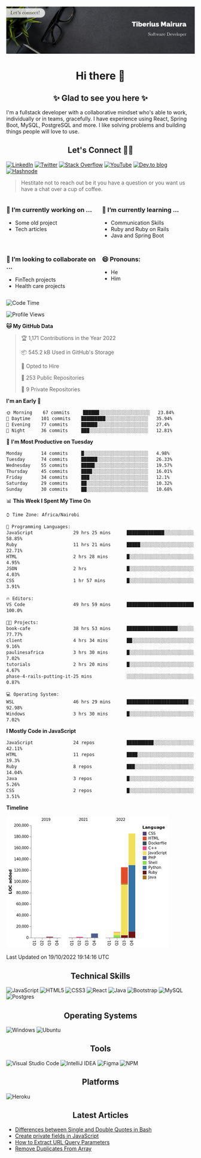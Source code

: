 ![cover-image](assets/images/banner.jpg)

<h1 align="center">
 Hi there 👋
</h1>

<h2 align="center"> ✨ Glad to see you here ✨ </h2>

I'm a fullstack developer with a collaborative mindset who's able to work, individually or in teams, gracefully. I have experience using React, Spring Boot, MySQL, PostgreSQL and more. I like solving problems and building things people will love to use.

<h2 align="center"> Let's Connect 🤝🏾 </h2>

[![LinkedIn](https://img.shields.io/badge/linkedin-%230077B5.svg?style=for-the-badge&logo=linkedin&logoColor=white)](https://www.linkedin.com/in/tiberius-mairura/) [![Twitter](https://img.shields.io/badge/Twitter-%231DA1F2.svg?style=for-the-badge&logo=Twitter&logoColor=white)](https://twitter.com/hermit_tiberius) [![Stack Overflow](https://img.shields.io/badge/-Stackoverflow-FE7A16?style=for-the-badge&logo=stack-overflow&logoColor=white)](https://stackoverflow.com/users/11869442/tiberius) [![YouTube](https://img.shields.io/badge/YouTube-%23FF0000.svg?style=for-the-badge&logo=YouTube&logoColor=white)](https://www.youtube.com/channel/UCEyv3oMzvLUv6tGs9KD_S_A) [![Dev.to blog](https://img.shields.io/badge/dev.to-0A0A0A?style=for-the-badge&logo=dev.to&logoColor=white)](https://dev.to/hermitex) [![Hashnode](https://img.shields.io/badge/Hashnode-2962FF?style=for-the-badge&logo=hashnode&logoColor=white)](https://hashnode.com/@hermitex)

> Hestitate not to reach out be it you have a question or you want us have a chat over a cup of coffee.

<div style="display: grid; gap: 0.5rem; grid-template-columns: repeat(2, 1fr);">

<div>

<h3>🔭  I’m currently working on ...</h3>

- Some old project
- Tech articles

</div>

<div>

<h3>🌱 I’m currently learning ...</h3>

- Communication Skills
- Ruby and Ruby on Rails
- Java and Spring Boot

</div>

<div>
<h3>👯 I’m looking to collaborate on ...</h3>

- FinTech projects
- Health care projects

</div>

<div>
<h3>😄 Pronouns:</h3>

- He
- Him
  
</div>

</div>

<!--START_SECTION:waka-->
![Code Time](http://img.shields.io/badge/Code%20Time-652%20hrs%2032%20mins-blue)

![Profile Views](http://img.shields.io/badge/Profile%20Views-8-blue)

**🐱 My GitHub Data** 

> 🏆 1,171 Contributions in the Year 2022
 > 
> 📦 545.2 kB Used in GitHub's Storage 
 > 
> 💼 Opted to Hire
 > 
> 📜 253 Public Repositories 
 > 
> 🔑 9 Private Repositories  
 > 
**I'm an Early 🐤** 

```text
🌞 Morning    67 commits     ██████░░░░░░░░░░░░░░░░░░░   23.84% 
🌆 Daytime    101 commits    █████████░░░░░░░░░░░░░░░░   35.94% 
🌃 Evening    77 commits     ██████░░░░░░░░░░░░░░░░░░░   27.4% 
🌙 Night      36 commits     ███░░░░░░░░░░░░░░░░░░░░░░   12.81%

```
📅 **I'm Most Productive on Tuesday** 

```text
Monday       14 commits     █░░░░░░░░░░░░░░░░░░░░░░░░   4.98% 
Tuesday      74 commits     ██████░░░░░░░░░░░░░░░░░░░   26.33% 
Wednesday    55 commits     █████░░░░░░░░░░░░░░░░░░░░   19.57% 
Thursday     45 commits     ████░░░░░░░░░░░░░░░░░░░░░   16.01% 
Friday       34 commits     ███░░░░░░░░░░░░░░░░░░░░░░   12.1% 
Saturday     29 commits     ██░░░░░░░░░░░░░░░░░░░░░░░   10.32% 
Sunday       30 commits     ██░░░░░░░░░░░░░░░░░░░░░░░   10.68%

```


📊 **This Week I Spent My Time On** 

```text
⌚︎ Time Zone: Africa/Nairobi

💬 Programming Languages: 
JavaScript               29 hrs 25 mins      ██████████████░░░░░░░░░░░   58.85% 
Ruby                     11 hrs 21 mins      █████░░░░░░░░░░░░░░░░░░░░   22.71% 
HTML                     2 hrs 28 mins       █░░░░░░░░░░░░░░░░░░░░░░░░   4.95% 
JSON                     2 hrs               █░░░░░░░░░░░░░░░░░░░░░░░░   4.03% 
CSS                      1 hr 57 mins        █░░░░░░░░░░░░░░░░░░░░░░░░   3.91%

🔥 Editors: 
VS Code                  49 hrs 59 mins      █████████████████████████   100.0%

🐱‍💻 Projects: 
book-cafe                38 hrs 53 mins      ███████████████████░░░░░░   77.77% 
client                   4 hrs 34 mins       ██░░░░░░░░░░░░░░░░░░░░░░░   9.16% 
paulinesafrica           3 hrs 30 mins       █░░░░░░░░░░░░░░░░░░░░░░░░   7.02% 
tutorials                2 hrs 20 mins       █░░░░░░░░░░░░░░░░░░░░░░░░   4.67% 
phase-4-rails-putting-it-25 mins             ░░░░░░░░░░░░░░░░░░░░░░░░░   0.87%

💻 Operating System: 
WSL                      46 hrs 29 mins      ███████████████████████░░   92.98% 
Windows                  3 hrs 30 mins       █░░░░░░░░░░░░░░░░░░░░░░░░   7.02%

```

**I Mostly Code in JavaScript** 

```text
JavaScript               24 repos            ██████████░░░░░░░░░░░░░░░   42.11% 
HTML                     11 repos            ████░░░░░░░░░░░░░░░░░░░░░   19.3% 
Ruby                     8 repos             ███░░░░░░░░░░░░░░░░░░░░░░   14.04% 
Java                     3 repos             █░░░░░░░░░░░░░░░░░░░░░░░░   5.26% 
CSS                      2 repos             █░░░░░░░░░░░░░░░░░░░░░░░░   3.51%

```


**Timeline**

![Chart not found](https://raw.githubusercontent.com/hermitex/hermitex/main/charts/bar_graph.png) 


 Last Updated on 19/10/2022 19:14:16 UTC
<!--END_SECTION:waka-->

<h2 align="center"> Technical Skills </h2>

![JavaScript](https://img.shields.io/badge/javascript-%23323330.svg?style=for-the-badge&logo=javascript&logoColor=%23F7DF1E) ![HTML5](https://img.shields.io/badge/html5-%23E34F26.svg?style=for-the-badge&logo=html5&logoColor=white) ![CSS3](https://img.shields.io/badge/css3-%231572B6.svg?style=for-the-badge&logo=css3&logoColor=white) ![React](https://img.shields.io/badge/react-%2320232a.svg?style=for-the-badge&logo=react&logoColor=%2361DAFB) ![Java](https://img.shields.io/badge/java-%23ED8B00.svg?style=for-the-badge&logo=java&logoColor=white) ![Bootstrap](https://img.shields.io/badge/bootstrap-%23563D7C.svg?style=for-the-badge&logo=bootstrap&logoColor=white) ![MySQL](https://img.shields.io/badge/mysql-%2300f.svg?style=for-the-badge&logo=mysql&logoColor=white) ![Postgres](https://img.shields.io/badge/postgres-%23316192.svg?style=for-the-badge&logo=postgresql&logoColor=white)

<h2 align="center"> Operating Systems </h2>

![Windows](https://img.shields.io/badge/Windows-0078D6?style=for-the-badge&logo=windows&logoColor=white) ![Ubuntu](https://img.shields.io/badge/Ubuntu-E95420?style=for-the-badge&logo=ubuntu&logoColor=white)

<h2 align="center"> Tools </h2>

![Visual Studio Code](https://img.shields.io/badge/Visual%20Studio%20Code-0078d7.svg?style=for-the-badge&logo=visual-studio-code&logoColor=white) ![IntelliJ IDEA](https://img.shields.io/badge/IntelliJIDEA-000000.svg?style=for-the-badge&logo=intellij-idea&logoColor=white) ![Figma](https://img.shields.io/badge/figma-%23F24E1E.svg?style=for-the-badge&logo=figma&logoColor=white) ![NPM](https://img.shields.io/badge/NPM-%23000000.svg?style=for-the-badge&logo=npm&logoColor=white)

<h2 align="center"> Platforms </h2>

![Heroku](https://img.shields.io/badge/heroku-%23430098.svg?style=for-the-badge&logo=heroku&logoColor=white)

 <h2 align="center">Latest Articles </h2>

- [Differences between Single and Double Quotes in Bash](https://dev.to/hermitex/differences-between-single-and-double-quotes-in-bash-3eog)
- [Create private fields in JavaScript](https://dev.to/hermitex/create-private-fields-in-javascript-3ean)
- [How to Extract URL Query Parameters](https://dev.to/hermitex/how-to-extract-url-search-parameters-4k58)
- [Remove Duplicates From Array](https://dev.to/hermitex/remove-duplicates-from-array-1d6h)
